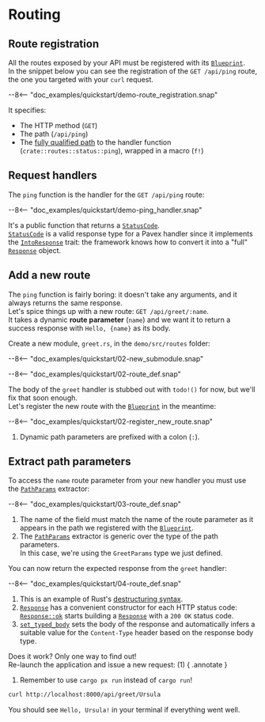 # Routing

## Route registration

All the routes exposed by your API must be registered with its [`Blueprint`][Blueprint].  
In the snippet below you can see the registration of the `GET /api/ping` route, the one you targeted with your `curl`
request.

--8<-- "doc_examples/quickstart/demo-route_registration.snap"

It specifies:

- The HTTP method (`GET`)
- The path (`/api/ping`)
- The [fully qualified path](../../guide/dependency_injection/cookbook.md) to the handler function (`crate::routes::status::ping`), wrapped in a macro (`f!`)

## Request handlers

The `ping` function is the handler for the `GET /api/ping` route:

--8<-- "doc_examples/quickstart/demo-ping_handler.snap"

It's a public function that returns a [`StatusCode`][StatusCode].  
[`StatusCode`][StatusCode] is a valid response type for a Pavex handler since it implements
the [`IntoResponse`][IntoResponse] trait:
the framework
knows how to convert it into a "full" [`Response`][Response] object.

## Add a new route

The `ping` function is fairly boring: it doesn't take any arguments, and it always returns the same response.  
Let's spice things up with a new route: `GET /api/greet/:name`.  
It takes a dynamic **route parameter** (`name`) and we want it to return a success response with `Hello, {name}` as its
body.

Create a new module, `greet.rs`, in the `demo/src/routes` folder:


--8<-- "doc_examples/quickstart/02-new_submodule.snap"

--8<-- "doc_examples/quickstart/02-route_def.snap"

The body of the `greet` handler is stubbed out with `todo!()` for now, but we'll fix that soon enough.  
Let's register the new route with the [`Blueprint`][Blueprint] in the meantime:

--8<-- "doc_examples/quickstart/02-register_new_route.snap"

1. Dynamic path parameters are prefixed with a colon (`:`).

## Extract path parameters

To access the `name` route parameter from your new handler you must use the [`PathParams`][PathParams] extractor:


--8<-- "doc_examples/quickstart/03-route_def.snap"

1. The name of the field must match the name of the route parameter as it appears in the path we registered with
   the [`Blueprint`][Blueprint].
2. The [`PathParams`][PathParams] extractor is generic over the type of the path parameters.  
   In this case, we're using the `GreetParams` type we just defined.

You can now return the expected response from the `greet` handler:

--8<-- "doc_examples/quickstart/04-route_def.snap"

1. This is an example of
   Rust's [destructuring syntax](https://doc.rust-lang.org/book/ch18-03-pattern-syntax.html#destructuring-to-break-apart-values).
2. [`Response`][Response] has a convenient constructor for each HTTP status code: [`Response::ok`][Response::ok] starts
   building a [`Response`][Response] with
   a `200 OK` status code.
3. [`set_typed_body`][set_typed_body] sets the body of the response and automatically infers a suitable value for
   the `Content-Type` header
   based on the response body type.

Does it work? Only one way to find out!  
Re-launch the application and issue a new request: (1)
{ .annotate }

1. Remember to use `cargo px run` instead of `cargo run`!

```bash
curl http://localhost:8000/api/greet/Ursula
```

You should see `Hello, Ursula!` in your terminal if everything went well.

[Blueprint]: ../../api_reference/pavex/blueprint/struct.Blueprint.html

[StatusCode]: ../../api_reference/pavex/http/struct.StatusCode.html

[Response]: ../../api_reference/pavex/response/struct.Response.html

[IntoResponse]: ../../api_reference/pavex/response/trait.IntoResponse.html

[PathParams]: ../../api_reference/pavex/request/path/struct.PathParams.html

[Response::ok]: ../../api_reference/pavex/response/struct.Response.html#method.ok

[set_typed_body]: ../../api_reference/pavex/response/struct.Response.html#method.set_typed_body
